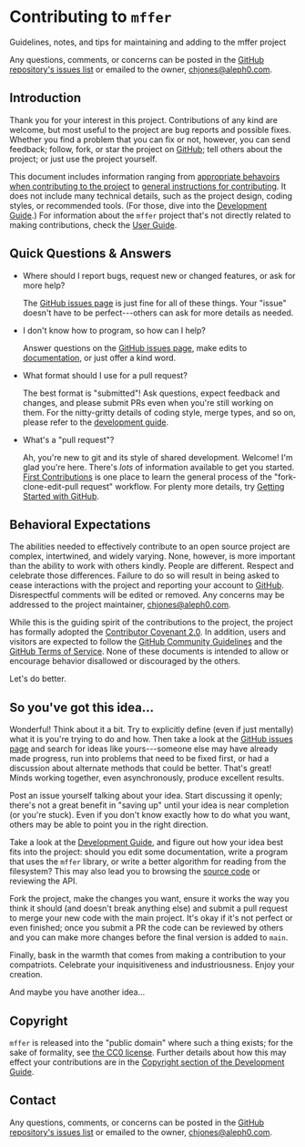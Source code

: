 # Contributing to `mffer`

Guidelines, notes, and tips for maintaining and adding to the mffer project

Any questions, comments, or concerns can be posted in the [GitHub repository's
issues list](https://github.com/therealchjones/mffer/issues) or emailed to the
owner, <chjones@aleph0.com>.

## Introduction

Thank you for your interest in this project. Contributions of any kind are
welcome, but most useful to the project are bug reports and possible fixes.
Whether you find a problem that you can fix or not, however, you can send
feedback; follow, fork, or star the project on [GitHub](https://github.com);
tell others about the project; or just use the project yourself.

This document includes information ranging from
[appropriate behavoirs when contributing to the project](#behavioral-expectations)
to [general instructions for contributing](#so-youve-got-this-idea). It does
not include many technical details, such as the project design, coding styles,
or recommended tools. (For those, dive into the
[Development Guide](Development.md).) For information about the `mffer` project
that's not directly related to making contributions, check the
[User Guide](USAGE.md).

## Quick Questions & Answers

-   Where should I report bugs, request new or changed features, or ask for more help?

    The [GitHub issues page](https://github.com/therealchjones/mffer/issues/) is
    just fine for all of these things. Your "issue" doesn't have to be
    perfect---others can ask for more details as needed.

-   I don't know how to program, so how can I help?

    Answer questions on the [GitHub issues
    page](https://github.com/therealchjones/mffer/issues/), make edits to
    [documentation](README.md), or just offer a kind word.

-   What format should I use for a pull request?

    The best format is "submitted"! Ask questions, expect feedback and changes, and
    please submit PRs even when you're still working on them. For the nitty-gritty
    details of coding style, merge types, and so on, please refer to the
    [development guide](Development.md).

-   What's a "pull request"?

    Ah, you're new to git and its style of shared development. Welcome! I'm glad
    you're here. There's _lots_ of information available to get you started.
    [First Contributions](https://firstcontributions.github.io) is one place to
    learn the general process of the "fork-clone-edit-pull request" workflow.
    For plenty more details, try
    [Getting Started with GitHub](https://docs.github.com/en/github/getting-started-with-github).

## Behavioral Expectations

The abilities needed to effectively contribute to an open source project are
complex, intertwined, and widely varying. None, however, is more important than
the ability to work with others kindly. People are different. Respect and
celebrate those differences. Failure to do so will result in being asked to
cease interactions with the project and reporting your account to
[GitHub](https://github.com). Disrespectful comments will be edited or removed.
Any concerns may be addressed to the project maintainer, <chjones@aleph0.com>.

While this is the guiding spirit of the contributions to the project, the
project has formally adopted the
[Contributor Covenant 2.0](../CODE_OF_CONDUCT.md). In addition, users and
visitors are expected to follow the
[GitHub Community Guidelines](https://docs.github.com/en/github/site-policy/github-community-guidelines)
and the
[GitHub Terms of Service](https://docs.github.com/en/github/site-policy/github-terms-of-service).
None of these documents is intended to allow or encourage behavior disallowed or
discouraged by the others.

Let's do better.

## So you've got this idea...

Wonderful! Think about it a bit. Try to explicitly define (even if just
mentally) what it is you're trying to do and how. Then take a look at the
[GitHub issues page](https://github.com/therealchjones/mffer/issues/) and search
for ideas like yours---someone else may have already made progress, run into
problems that need to be fixed first, or had a discussion about alternate
methods that could be better. That's great! Minds working together, even
asynchronously, produce excellent results.

Post an issue yourself talking about your idea. Start discussing it openly;
there's not a great benefit in "saving up" until your idea is near completion
(or you're stuck). Even if you don't know exactly how to do what you want,
others may be able to point you in the right direction.

Take a look at the [Development Guide](Development.md), and figure out how your
idea best fits into the project: should you edit some documentation, write a
program that uses the `mffer` library, or write a better algorithm for reading
from the filesystem? This may also lead you to browsing the
[source code](https://github.com/therealchjones/mffer/) or reviewing the API.

Fork the project, make the changes you want, ensure it works the way you think
it should (and doesn't break anything else) and submit a pull request to merge
your new code with the main project. It's okay if it's not perfect or even
finished; once you submit a PR the code can be reviewed by others and you can
make more changes before the final version is added to `main`.

Finally, bask in the warmth that comes from making a contribution to your
compatriots. Celebrate your inquisitiveness and industriousness. Enjoy your
creation.

And maybe you have another idea...

## Copyright

`mffer` is released into the "public domain" where such a thing exists; for the
sake of formality, see [the CC0 license](../LICENSE). Further details about how
this may effect your contributions are in the
[Copyright section of the Development Guide](Development.md#copyright--licensing).

## Contact

Any questions, comments, or concerns can be posted in the
[GitHub repository's issues list](https://github.com/therealchjones/mffer/issues)
or emailed to the owner, <chjones@aleph0.com>.
